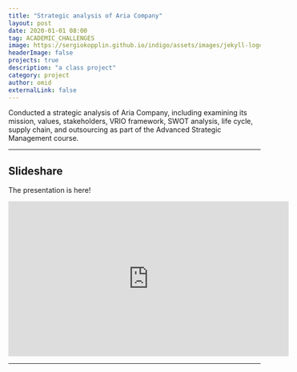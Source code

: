 ```yaml
---
title: "Strategic analysis of Aria Company"
layout: post
date: 2020-01-01 08:00
tag: ACADEMIC_CHALLENGES 
image: https://sergiokopplin.github.io/indigo/assets/images/jekyll-logo-light-solid.png
headerImage: false
projects: true
description: "a class project"
category: project
author: omid
externalLink: false
---
```


Conducted a strategic analysis of Aria Company, including examining its mission, values, stakeholders, VRIO framework, SWOT analysis, life cycle, supply chain, and outsourcing as part of the Advanced Strategic Management course.

---

## Slideshare

The presentation is here!

<iframe src="https://www.slideshare.net/slideshow/embed_code/key/cDnNV0CuzTy0wS?hostedIn=slideshare&page=upload" width="560" height="310" frameborder="0" marginwidth="0" marginheight="0" scrolling="no"></iframe>

---
